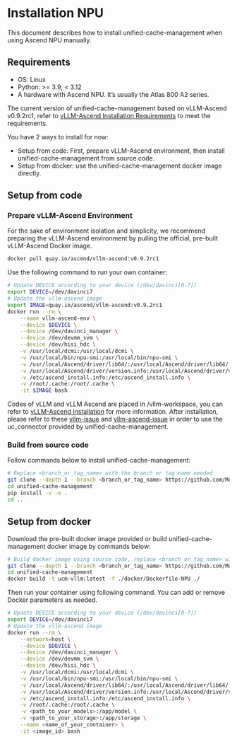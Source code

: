 # Installation NPU
This document describes how to install unified-cache-management when using Ascend NPU manually.

## Requirements
- OS: Linux
- Python: >= 3.9, < 3.12
- A hardware with Ascend NPU. It’s usually the Atlas 800 A2 series.

The current version of unified-cache-management based on vLLM-Ascend v0.9.2rc1, refer to [vLLM-Ascend Installation Requirements](https://vllm-ascend.readthedocs.io/en/latest/installation.html#requirements) to meet the requirements.

You have 2 ways to install for now:
- Setup from code: First, prepare vLLM-Ascend environment, then install unified-cache-management from source code.
- Setup from docker: use the unified-cache-management docker image directly.

## Setup from code

### Prepare vLLM-Ascend Environment
For the sake of environment isolation and simplicity, we recommend preparing the vLLM-Ascend environment by pulling the official, pre-built vLLM-Ascend Docker image.
```bash
docker pull quay.io/ascend/vllm-ascend:v0.9.2rc1
```
Use the following command to run your own container:
```bash
# Update DEVICE according to your device (/dev/davinci[0-7])
export DEVICE=/dev/davinci7
# Update the vllm-ascend image
export IMAGE=quay.io/ascend/vllm-ascend:v0.9.2rc1
docker run --rm \
    --name vllm-ascend-env \
    --device $DEVICE \
    --device /dev/davinci_manager \
    --device /dev/devmm_svm \
    --device /dev/hisi_hdc \
    -v /usr/local/dcmi:/usr/local/dcmi \
    -v /usr/local/bin/npu-smi:/usr/local/bin/npu-smi \
    -v /usr/local/Ascend/driver/lib64/:/usr/local/Ascend/driver/lib64/ \
    -v /usr/local/Ascend/driver/version.info:/usr/local/Ascend/driver/version.info \
    -v /etc/ascend_install.info:/etc/ascend_install.info \
    -v /root/.cache:/root/.cache \
    -it $IMAGE bash
```
Codes of vLLM and vLLM Ascend are placed in /vllm-workspace, you can refer to [vLLM-Ascend Installation](https://vllm-ascend.readthedocs.io/en/latest/installation.html) for more information. After installation, please refer to these [vllm-issue](https://github.com/vllm-project/vllm/issues/21702) and [vllm-ascend-issue](https://github.com/vllm-project/vllm-ascend/issues/2057) in order to use the uc_connector provided by unified-cache-management.

### Build from source code
Follow commands below to install unified-cache-management:
```bash
# Replace <branch_or_tag_name> with the branch or tag name needed
git clone --depth 1 --branch <branch_or_tag_name> https://github.com/ModelEngine-Group/unified-cache-management.git
cd unified-cache-management
pip install -v -e .
cd ..
```

## Setup from docker
Download the pre-built docker image provided or build unified-cache-management docker image by commands below:
 ```bash
 # Build docker image using source code, replace <branch_or_tag_name> with the branch or tag name needed
 git clone --depth 1 --branch <branch_or_tag_name> https://github.com/ModelEngine-Group/unified-cache-management.git
 cd unified-cache-management
 docker build -t ucm-vllm:latest -f ./docker/Dockerfile-NPU ./
 ```
  Then run your container using following command. You can add or remove Docker parameters as needed.
```bash
# Update DEVICE according to your device (/dev/davinci[0-7])
export DEVICE=/dev/davinci7
# Update the vllm-ascend image
docker run --rm \
    --network=host \
    --device $DEVICE \
    --device /dev/davinci_manager \
    --device /dev/devmm_svm \
    --device /dev/hisi_hdc \
    -v /usr/local/dcmi:/usr/local/dcmi \
    -v /usr/local/bin/npu-smi:/usr/local/bin/npu-smi \
    -v /usr/local/Ascend/driver/lib64/:/usr/local/Ascend/driver/lib64/ \
    -v /usr/local/Ascend/driver/version.info:/usr/local/Ascend/driver/version.info \
    -v /etc/ascend_install.info:/etc/ascend_install.info \
    -v /root/.cache:/root/.cache \
    -v <path_to_your_models>:/app/model \
    -v <path_to_your_storage>:/app/storage \
    --name <name_of_your_container> \
    -it <image_id> bash
```